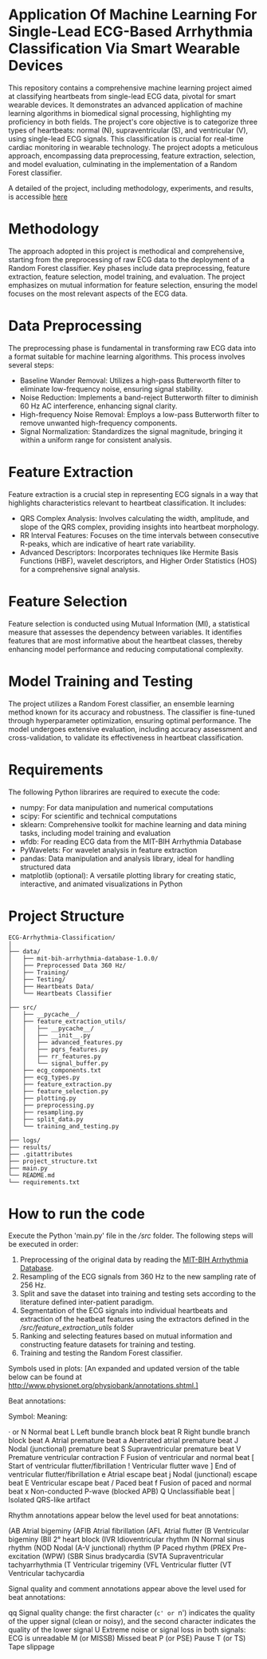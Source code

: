 #  Application Of Machine Learning For Single-Lead ECG-Based Arrhythmia Classification Via Smart Wearable Devices
This repository contains a comprehensive machine learning project aimed at classifying heartbeats from single-lead ECG data, pivotal for smart wearable devices. It demonstrates an advanced application of machine learning algorithms in biomedical signal processing, highlighting my proficiency in both fields. 
The project's core objective is to categorize three types of heartbeats: normal (N), supraventricular (S), and ventricular (V), using single-lead ECG signals. This classification is crucial for real-time cardiac monitoring in wearable technology. The project adopts a meticulous approach, encompassing data preprocessing, feature extraction, selection, and model evaluation, culminating in the implementation of a Random Forest classifier.

A detailed of the project, including methodology, experiments, and results, is accessible [here](https://github.com/hima-97/ECG-Arrhythmia-Classification/blob/master/Himanshu%20Kumar%20-%20Application%20of%20Machine%20Learning%20for%20Single-Lead%20ECG-Based%20Arrhythmia%20Classification%20via%20Smart%20Wearable%20Devices.pdf)

# Methodology
The approach adopted in this project is methodical and comprehensive, starting from the preprocessing of raw ECG data to the deployment of a Random Forest classifier. Key phases include data preprocessing, feature extraction, feature selection, model training, and evaluation. The project emphasizes on mutual information for feature selection, ensuring the model focuses on the most relevant aspects of the ECG data.

# Data Preprocessing
The preprocessing phase is fundamental in transforming raw ECG data into a format suitable for machine learning algorithms. 
This process involves several steps:

* Baseline Wander Removal: Utilizes a high-pass Butterworth filter to eliminate low-frequency noise, ensuring signal stability.
* Noise Reduction: Implements a band-reject Butterworth filter to diminish 60 Hz AC interference, enhancing signal clarity.
* High-frequency Noise Removal: Employs a low-pass Butterworth filter to remove unwanted high-frequency components.
* Signal Normalization: Standardizes the signal magnitude, bringing it within a uniform range for consistent analysis.

# Feature Extraction
Feature extraction is a crucial step in representing ECG signals in a way that highlights characteristics relevant to heartbeat classification. It includes:

* QRS Complex Analysis: Involves calculating the width, amplitude, and slope of the QRS complex, providing insights into heartbeat morphology.
* RR Interval Features: Focuses on the time intervals between consecutive R-peaks, which are indicative of heart rate variability.
* Advanced Descriptors: Incorporates techniques like Hermite Basis Functions (HBF), wavelet descriptors, and Higher Order Statistics (HOS) for a comprehensive signal analysis.

# Feature Selection
Feature selection is conducted using Mutual Information (MI), a statistical measure that assesses the dependency between variables. It identifies features that are most informative about the heartbeat classes, thereby enhancing model performance and reducing computational complexity.

# Model Training and Testing
The project utilizes a Random Forest classifier, an ensemble learning method known for its accuracy and robustness. The classifier is fine-tuned through hyperparameter optimization, ensuring optimal performance. The model undergoes extensive evaluation, including accuracy assessment and cross-validation, to validate its effectiveness in heartbeat classification.

# Requirements
The following Python librarires are required to execute the code: 

* numpy: For data manipulation and numerical computations
* scipy: For scientific and technical computations
* sklearn: Comprehensive toolkit for machine learning and data mining tasks, including model training and evaluation
* wfdb: For reading ECG data from the MIT-BIH Arrhythmia Database
* PyWavelets: For wavelet analysis in feature extraction
* pandas: Data manipulation and analysis library, ideal for handling structured data
* matplotlib (optional): A versatile plotting library for creating static, interactive, and animated visualizations in Python

# Project Structure

```
ECG-Arrhythmia-Classification/
│
├── data/
│   ├── mit-bih-arrhythmia-database-1.0.0/
│   ├── Preprocessed Data 360 Hz/
│   ├── Training/
│   ├── Testing/
│   ├── Heartbeats Data/
│   └── Heartbeats Classifier
│
├── src/
│   ├── __pycache__/
│   ├── feature_extraction_utils/
│   │   ├── __pycache__/
│   │   ├── __init__.py
│   │   ├── advanced_features.py
│   │   ├── pqrs_features.py
│   │   ├── rr_features.py
│   │   └── signal_buffer.py
│   ├── ecg_components.txt
│   ├── ecg_types.py
│   ├── feature_extraction.py
│   ├── feature_selection.py
│   ├── plotting.py
│   ├── preprocessing.py
│   ├── resampling.py
│   ├── split_data.py
│   └── training_and_testing.py
│
├── logs/
├── results/
├── .gitattributes
├── project_structure.txt
├── main.py
└── README.md
└── requirements.txt
```

# How to run the code
Execute the Python 'main.py' file in the _/src_ folder. The following steps will be executed in order:

1. Preprocessing of the original data by reading the [MIT-BIH Arrhythmia Database](https://physionet.org/content/mitdb/1.0.0/).
2. Resampling of the ECG signals from 360 Hz to the new sampling rate of 256 Hz.
3. Split and save the dataset into training and testing sets according to the literature defined inter-patient paradigm.
4. Segmentation of the ECG signals into individual heartbeats and extraction of the heatbeat features using the extractors defined in the _/src/feature_extraction_utils_ folder
5. Ranking and selecting features based on mutual information and constructing feature datasets for training and testing.
6. Training and testing the Random Forest classifier.


Symbols used in plots:
[An expanded and updated version of the table below can be found at http://www.physionet.org/physiobank/annotations.shtml.]


Beat annotations:

Symbol:	              Meaning:

· or N	              Normal beat
L	                  Left bundle branch block beat
R	                  Right bundle branch block beat
A	                  Atrial premature beat
a	                  Aberrated atrial premature beat
J	                  Nodal (junctional) premature beat
S	                  Supraventricular premature beat
V	                  Premature ventricular contraction
F	                  Fusion of ventricular and normal beat
[	                  Start of ventricular flutter/fibrillation
!	                  Ventricular flutter wave
]	                  End of ventricular flutter/fibrillation
e	                  Atrial escape beat
j	                  Nodal (junctional) escape beat
E	                  Ventricular escape beat
/	                  Paced beat
f	                  Fusion of paced and normal beat
x	                  Non-conducted P-wave (blocked APB)
Q	                  Unclassifiable beat
|	                  Isolated QRS-like artifact




Rhythm annotations appear below the level used for beat annotations:

(AB	                  Atrial bigeminy
(AFIB	              Atrial fibrillation
(AFL	              Atrial flutter
(B	                  Ventricular bigeminy
(BII	              2° heart block
(IVR	              Idioventricular rhythm
(N	                  Normal sinus rhythm
(NOD	              Nodal (A-V junctional) rhythm
(P	                  Paced rhythm
(PREX	              Pre-excitation (WPW)
(SBR	              Sinus bradycardia
(SVTA	              Supraventricular tachyarrhythmia
(T	                  Ventricular trigeminy
(VFL	              Ventricular flutter
(VT	                  Ventricular tachycardia




Signal quality and comment annotations appear above the level used for beat annotations:

qq	                  Signal quality change: the first character (`c' or `n') indicates the quality of the upper signal (clean or noisy), 
                      and the second character indicates the quality of the lower signal
U	                  Extreme noise or signal loss in both signals: ECG is unreadable
M (or MISSB)	      Missed beat
P (or PSE)	          Pause
T (or TS)	          Tape slippage


